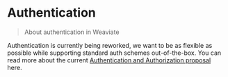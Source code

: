 # Authentication

> About authentication in Weaviate

Authentication is currently being reworked, we want to be as flexible as
possible while supporting standard auth schemes out-of-the-box. You can read
more about the current [Authentication and Authorization
proposal](https://github.com/creativesoftwarefdn/weaviate/issues/628) here.
